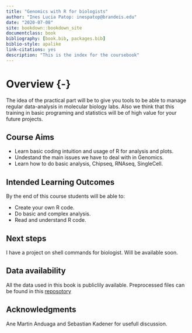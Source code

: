 ```yaml
--- 
title: "Genomics with R for biologists"
author: "Ines Lucia Patop: inespatop@brandeis.edu"
date: "2020-07-08"
site: bookdown::bookdown_site
documentclass: book
bibliography: [book.bib, packages.bib]
biblio-style: apalike
link-citations: yes
description: "This is the index for the coursebook"
---
```






# Overview {-}

The idea of the practical part will be to give you tools to be able to manage regular data-analysis in molecular biology labs. Also we think that this training in basic programing and statistics will be of high value for your future projects.

## Course Aims

* Learn basic coding intuition and usage of R for analysis and plots.
* Undestand the main issues we have to deal with in Genomics.
* Learn how to do basic analysis, Chipseq, RNAseq, SingleCell.

## Intended Learning Outcomes

By the end of this course students will be able to:

* Create your own R code.
* Do basic and complex analysis.
* Read and understand R code.

## Next steps

I have a project on shell commands for biologist. Will be available soon.

## Data availability

All the data used in this book is publiclily available. Preprocessed files can be found in this [reposotory](https://drive.google.com/drive/folders/1AU01lWjAuXP0Ln4jNM0anWC2SAfbN6Oq?usp=sharing)

## Acknowledgments

Ane Martin Anduaga and Sebastian Kadener for usefull discussion.



